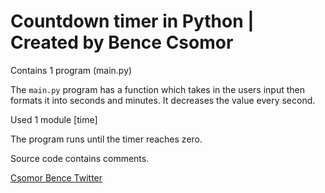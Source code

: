 # Countdown timer in Python | Created by Bence Csomor
Contains 1 program (main.py)

The ``main.py`` program has a function which takes in the users input then formats it into seconds and minutes. It decreases the value every second.

Used 1 module [time] 

The program runs until the timer reaches zero.

Source code contains comments. 

[Csomor Bence Twitter](https://www.twitter.com/csomor_bence)
